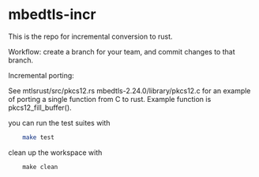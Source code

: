 # mbedtls-incr

This is the repo for incremental conversion to rust.

Workflow:
create a branch for your team, and commit changes to that branch.

Incremental porting:

See mtlsrust/src/pkcs12.rs  mbedtls-2.24.0/library/pkcs12.c  for an example of porting a single function from C to rust.
Example function is pkcs12_fill_buffer().


you can run the test suites with

```bash
    make test
```

clean up the workspace with
```
    make clean
```

